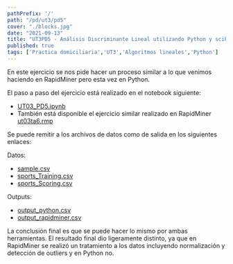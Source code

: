 ```yaml
---
pathPrefix: '/'
path: "/pd/ut3/pd5"
cover: "./blocks.jpg"
date: "2021-09-13"
title: "UT3PD5 - Análisis Discriminante Lineal utilizando Python y scikit-learn"
published: true
tags: ['Practica domiciliaria','UT3','Algoritmos lineales','Python']
---
```


En este ejercicio se nos pide hacer un proceso similar a lo que venimos haciendo en RapidMiner pero esta vez en Python.

El paso a paso del ejercicio está realizado en el notebook siguiente:

- [UT03_PD5.ipynb](https://github.com/JuanFKurucz/ia-portfolio/blob/main/content/posts/ut/ut3/pd/pd5/UT03_PD5.ipynb)
- También está disponible el ejercicio similar realizado en RapidMiner [ut03ta6.rmp](https://github.com/JuanFKurucz/ia-portfolio/blob/main/content/posts/ut/ut3/pd/pd5/ut03ta6.rmp)

Se puede remitir a los archivos de datos como de salida en los siguientes enlaces:

Datos:
- [sample.csv](https://github.com/JuanFKurucz/ia-portfolio/blob/main/content/posts/ut/ut3/pd/pd5/sample.csv)
- [sports_Training.csv](https://github.com/JuanFKurucz/ia-portfolio/blob/main/content/posts/ut/ut3/pd/pd5/sports_Training.csv)
- [sports_Scoring.csv](https://github.com/JuanFKurucz/ia-portfolio/blob/main/content/posts/ut/ut3/pd/pd5/sports_Scoring.csv)

Outputs:
- [output_python.csv](https://github.com/JuanFKurucz/ia-portfolio/blob/main/content/posts/ut/ut3/pd/pd5/output_python.csv)
- [output_rapidminer.csv](https://github.com/JuanFKurucz/ia-portfolio/blob/main/content/posts/ut/ut3/pd/pd5/output_rapidminer.csv)

La conclusión final es que se puede hacer lo mismo por ambas herramientas. El resultado final dio ligeramente distinto, ya que en RapidMiner se realizó un tratamiento a los datos incluyendo normalización y detección de outliers y en Python no.